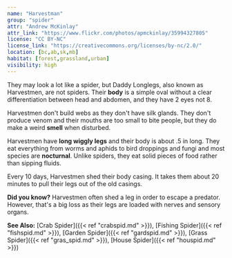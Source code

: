 ```yaml
---
name: "Harvestman"
group: "spider"
attr: "Andrew McKinlay"
attr_link: "https://www.flickr.com/photos/apmckinlay/35994327805"
license: "CC BY-NC"
license_link: "https://creativecommons.org/licenses/by-nc/2.0/"
location: [bc,ab,sk,mb]
habitat: [forest,grassland,urban]
visibility: high
---
```

They may look a lot like a spider, but Daddy Longlegs, also known as Harvestmen, are not spiders. Their **body** is a simple oval without a clear differentiation between head and abdomen, and they have 2 eyes not 8.

Harvestmen don't build webs as they don't have silk glands. They don't produce venom and their mouths are too small to bite people, but they do make a weird **smell** when disturbed.

Harvestmen have **long wiggly legs** and their body is about .5 in long. They eat everything from worms and aphids to bird droppings and fungi and most species are **nocturnal**. Unlike spiders, they eat solid pieces of food rather than sipping fluids.

Every 10 days, Harvestmen shed their body casing. It takes them about 20 minutes to pull their legs out of the old casings.

**Did you know?** Harvestmen often shed a leg in order to escape a predator. However, that's a big loss as their legs are loaded with nerves and sensory organs.

<!-- generated, do not edit -->
**See Also:**
[Crab Spider]({{< ref "crabspid.md" >}}),
[Fishing Spider]({{< ref "fishspid.md" >}}),
[Garden Spider]({{< ref "gardspid.md" >}}),
[Grass Spider]({{< ref "gras_spid.md" >}}),
[House Spider]({{< ref "houspid.md" >}})
